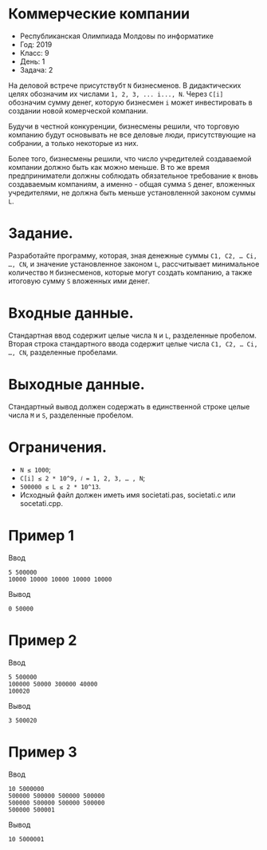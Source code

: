 # Коммерческие компании

* Республиканская Олимпиада Молдовы по информатике
* Год: 2019
* Класс: 9
* День: 1
* Задача: 2


На деловой встрече присутствубт `N` бизнесменов. В дидактических целях обозначим их
числами `1, 2, 3, ... i..., N`. 
Через `C[i]` обозначим сумму денег, которую бизнесмен `i` может инвестировать в создании новой комерческой компании.

Будучи в честной конкуренции, бизнесмены решили, что торговую компанию будут
основывать не все деловые люди, присутствующие на собрании, а только некоторые из них.

Более того, бизнесмены решили, что число учредителей создаваемой компании должно быть
как можно меньше. В то же время предприниматели должны соблюдать обязательное
требование к вновь создаваемым компаниям, а именно - общая сумма `S` денег, вложенных
учредителями, не должна быть меньше установленной законом суммы `L`.

# Задание. 
Разработайте программу, которая, зная денежные суммы `C1, C2, … Ci, …, CN`,
и значение установленное законом `L`, рассчитывает минимальное количество `M` бизнесменов,
которые могут создать компанию, а также итоговую сумму `S` вложенных ими денег.

# Входные данные. 
Стандартная ввод содержит целые числа `N` и `L`, разделенные
пробелом. Вторая строка стандартного ввода содержит целые числа `C1, C2, … Ci, …, CN`,
разделенные пробелами.


# Выходные данные. 
Стандартный вывод должен содержать в единственной строке
целые числа `M` и `S`, разделенные пробелом.

# Ограничения. 
* `N ≤ 1000`; 
* `C[i] ≤ 2 * 10^9, 𝑖 = 1, 2, 3, … , N`; 
* `500000 ≤ L ≤ 2 * 10^13`.
* Исходный файл должен иметь имя societati.pas, societati.c или socetati.cpp.


# Пример 1

Ввод
``` 
5 500000
10000 10000 10000 10000 10000
```

Вывод
```
0 50000
```


# Пример 2

Ввод
``` 
5 500000
100000 50000 300000 40000
100020
```

Вывод
```
3 500020
```


# Пример 3

Ввод
``` 
10 5000000
500000 500000 500000 500000
500000 500000 500000 500000
500000 500001
```

Вывод
```
10 5000001
```
